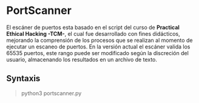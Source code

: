 # PortScanner
El escáner de puertos esta basado en el script del curso de **Practical Ethical Hacking -TCM-**, el cual fue desarrollado con fines didácticos, mejorando la comprensión de los procesos que se realizan al momento de ejecutar un escaneo de puertos. 
En la versión actual el escáner valida los 65535 puertos, este rango puede ser modificado según la discreción del usuario, almacenando los resultados en un archivo de texto.

## Syntaxis
> python3 portscanner.py <IP>
